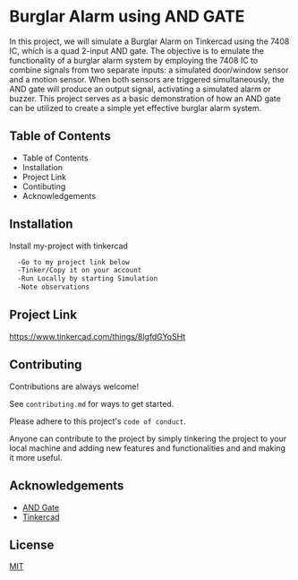 # Burglar Alarm using AND GATE


In this project, we will simulate a Burglar Alarm on Tinkercad using the 7408 IC, which is a quad 2-input AND gate. The objective is to emulate the functionality of a burglar alarm system by employing the 7408 IC to combine signals from two separate inputs: a simulated door/window sensor and a motion sensor. When both sensors are triggered simultaneously, the AND gate will produce an output signal, activating a simulated alarm or buzzer. This project serves as a basic demonstration of how an AND gate can be utilized to create a simple yet effective burglar alarm system.

## Table of Contents

- Table of Contents  
- Installation   
- Project Link   
- Contibuting  
- Acknowledgements


## Installation

Install my-project with tinkercad

```bash
  -Go to my project link below
  -Tinker/Copy it on your account
  -Run Locally by starting Simulation
  -Note observations
```
    
## Project Link

https://www.tinkercad.com/things/8lgfdGYoSHt
## Contributing

Contributions are always welcome!

See `contributing.md` for ways to get started.

Please adhere to this project's `code of conduct`.

Anyone can contribute to the project by simply tinkering the project to your local machine and adding new features and functionalities and and making it more useful.
## Acknowledgements

 - [AND Gate](https://www.electrical4u.com/logical-and-gate/)
 - [Tinkercad](https://www.tinkercad.com/)



## License

[MIT](https://choosealicense.com/licenses/mit/)
